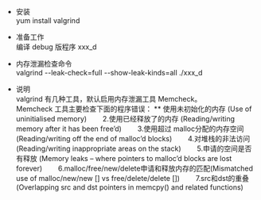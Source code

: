 * 安装  
yum install valgrind

* 准备工作  
编译 debug 版程序 xxx_d 

* 内存泄漏检查命令  
valgrind --leak-check=full --show-leak-kinds=all ./xxx_d  

* 说明  
valgrind 有几种工具，默认启用内存泄漏工具 Memcheck。  
Memcheck 工具主要检查下面的程序错误：
** 使用未初始化的内存 (Use of uninitialised memory)
　　2.使用已经释放了的内存 (Reading/writing memory after it has been free’d)
　　3.使用超过 malloc分配的内存空间(Reading/writing off the end of malloc’d blocks)
　　4.对堆栈的非法访问 (Reading/writing inappropriate areas on the stack)
　　5.申请的空间是否有释放 (Memory leaks – where pointers to malloc’d blocks are lost forever)
　　6.malloc/free/new/delete申请和释放内存的匹配(Mismatched use of malloc/new/new [] vs free/delete/delete [])
　　7.src和dst的重叠(Overlapping src and dst pointers in memcpy() and related functions)
